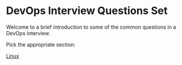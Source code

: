 # DevOps Interview Questions Set

Welcome to a brief  introduction to some of the common questions in a DevOps interview.

Pick the appropriate section:

[Linux](Linux.md)

